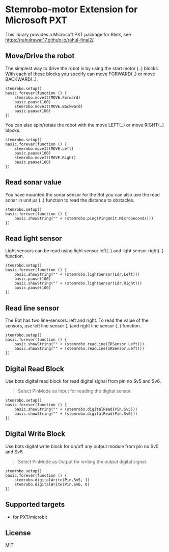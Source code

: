 # Stemrobo-motor Extension for Microsoft PXT

This library provides a Microsoft PXT package for Blink, see https://rahulrawat17.github.io/rahul-final2/.

## Move/Drive the robot

The simplest way to drive the robot is by using the start motor (..) blocks. With each of these blocks you specify can move FORWARD(..) or move BACKWARD(..).
```blocks
stemrobo.setup()
basic.forever(function () {
    stemrobo.moveIt(MOVE.Forward)
    basic.pause(100)
    stemrobo.moveIt(MOVE.Backward)
    basic.pause(100)
})
```

You can also spin/rotate the robot with the move LEFT(..) or move RIGHT(..) blocks.
```blocks
stemrobo.setup()
basic.forever(function () {
    stemrobo.moveIt(MOVE.Left)
    basic.pause(100)
    stemrobo.moveIt(MOVE.Right)
    basic.pause(100)
})
```

## Read sonar value

You have mounted the sonar sensor for the Bot you can also use the read sonar in unit µs (..) function to read the distance to obstacles.
```blocks
stemrobo.setup()
basic.forever(function () {
    basic.showString("" + (stemrobo.ping(PingUnit.MicroSeconds)))
})
```

## Read light sensor

Light sensors can be read using light sensor left(..) and light sensor right(..) function.
```blocks
stemrobo.setup()
basic.forever(function () {
    basic.showString("" + (stemrobo.lightSensor(Ldr.Left)))
    basic.pause(100)
    basic.showString("" + (stemrobo.lightSensor(Ldr.Right)))
    basic.pause(100)
})
```

## Read line sensor

The Bot has two line-sensors: left and right. To read the value of the sensors, use left line sensor (..)and right line sensor (..) function.
```blocks
stemrobo.setup()
basic.forever(function () {
    basic.showString("" + (stemrobo.readLine(IRSensor.Left)))
    basic.showString("" + (stemrobo.readLine(IRSensor.Left)))
})

```

## Digital Read Block

Use bots digital read block for read digital signal from pin no Sv5 and Sv6.
> Select PinMode as Input for reading the digital sensor.
```blocks
stemrobo.setup()
basic.forever(function () {
    basic.showString("" + (stemrobo.digitalRead(Pin.Sv5)))
    basic.showString("" + (stemrobo.digitalRead(Pin.Sv6)))
})
```

## Digital Write Block

Use bots digital write block for on/off any output module from pin no Sv5 and Sv6.
> Select PinMode as Output for writing the output digital signal.
```blocks
stemrobo.setup()
basic.forever(function () {
    stemrobo.digitalWrite(Pin.Sv5, 1)
    stemrobo.digitalWrite(Pin.Sv6, 0)
})
```

## Supported targets

* for PXT/microbit

## License
MIT
